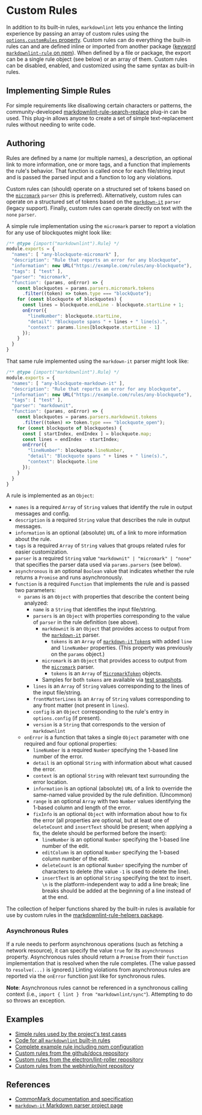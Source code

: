 # Custom Rules

In addition to its built-in rules, `markdownlint` lets you enhance the linting
experience by passing an array of custom rules using the [`options.customRules`
property][options-custom-rules]. Custom rules can do everything the built-in
rules can and are defined inline or imported from another package ([keyword
`markdownlint-rule` on npm][markdownlint-rule]). When defined by a file or
package, the export can be a single rule object (see below) or an array of them.
Custom rules can be disabled, enabled, and customized using the same syntax as
built-in rules.

## Implementing Simple Rules

For simple requirements like disallowing certain characters or patterns,
the community-developed
[markdownlint-rule-search-replace][markdownlint-rule-search-replace]
plug-in can be used. This plug-in allows anyone to create a set of simple
text-replacement rules without needing to write code.

[markdownlint-rule-search-replace]: https://www.npmjs.com/package/markdownlint-rule-search-replace

## Authoring

Rules are defined by a name (or multiple names), a description, an optional link
to more information, one or more tags, and a function that implements the rule's
behavior. That function is called once for each file/string input and is passed
the parsed input and a function to log any violations.

Custom rules can (should) operate on a structured set of tokens based on the
[`micromark`][micromark] `parser` (this is preferred). Alternatively, custom
rules can operate on a structured set of tokens based on the
[`markdown-it`][markdown-it] `parser` (legacy support). Finally, custom rules
can operate directly on text with the `none` `parser`.

A simple rule implementation using the `micromark` parser to report a violation
for any use of blockquotes might look like:

```javascript
/** @type {import("markdownlint").Rule} */
module.exports = {
  "names": [ "any-blockquote-micromark" ],
  "description": "Rule that reports an error for any blockquote",
  "information": new URL("https://example.com/rules/any-blockquote"),
  "tags": [ "test" ],
  "parser": "micromark",
  "function": (params, onError) => {
    const blockquotes = params.parsers.micromark.tokens
      .filter((token) => token.type === "blockQuote");
    for (const blockquote of blockquotes) {
      const lines = blockquote.endLine - blockquote.startLine + 1;
      onError({
        "lineNumber": blockquote.startLine,
        "detail": "Blockquote spans " + lines + " line(s).",
        "context": params.lines[blockquote.startLine - 1]
      });
    }
  }
}
```

That same rule implemented using the `markdown-it` parser might look like:

```javascript
/** @type {import("markdownlint").Rule} */
module.exports = {
  "names": [ "any-blockquote-markdown-it" ],
  "description": "Rule that reports an error for any blockquote",
  "information": new URL("https://example.com/rules/any-blockquote"),
  "tags": [ "test" ],
  "parser": "markdownit",
  "function": (params, onError) => {
    const blockquotes = params.parsers.markdownit.tokens
      .filter((token) => token.type === "blockquote_open");
    for (const blockquote of blockquotes) {
      const [ startIndex, endIndex ] = blockquote.map;
      const lines = endIndex - startIndex;
      onError({
        "lineNumber": blockquote.lineNumber,
        "detail": "Blockquote spans " + lines + " line(s).",
        "context": blockquote.line
      });
    }
  }
}
```

A rule is implemented as an `Object`:

- `names` is a required `Array` of `String` values that identify the rule in
  output messages and config.
- `description` is a required `String` value that describes the rule in output
  messages.
- `information` is an optional (absolute) `URL` of a link to more information
  about the rule.
- `tags` is a required `Array` of `String` values that groups related rules for
  easier customization.
- `parser` is a required `String` value `"markdownit" | "micromark" | "none"`
  that specifies the parser data used via `params.parsers` (see below).
- `asynchronous` is an optional `Boolean` value that indicates whether the rule
  returns a `Promise` and runs asynchronously.
- `function` is a required `Function` that implements the rule and is passed two
  parameters:
  - `params` is an `Object` with properties that describe the content being
    analyzed:
    - `name` is a `String` that identifies the input file/string.
    - `parsers` is an `Object` with properties corresponding to the value of
      `parser` in the rule definition (see above).
      - `markdownit` is an `Object` that provides access to output from the
        [`markdown-it`][markdown-it] parser.
        - `tokens` is an `Array` of [`markdown-it` `Token`s][markdown-it-token]
          with added `line` and `lineNumber` properties. (This property was
          previously on the `params` object.)
      - `micromark` is an `Object` that provides access to output from the
        [`micromark`][micromark] parser.
        - `tokens` is an `Array` of [`MicromarkToken`][micromark-token] objects.
      - Samples for both `tokens` are available via [test snapshots][tokens].
    - `lines` is an `Array` of `String` values corresponding to the lines of the
      input file/string.
    - `frontMatterLines` is an `Array` of `String` values corresponding to any
      front matter (not present in `lines`).
    - `config` is an `Object` corresponding to the rule's entry in
      `options.config` (if present).
    - `version` is a `String` that corresponds to the version of `markdownlint`
  - `onError` is a function that takes a single `Object` parameter with one
    required and four optional properties:
    - `lineNumber` is a required `Number` specifying the 1-based line number of
      the error.
    - `detail` is an optional `String` with information about what caused the
      error.
    - `context` is an optional `String` with relevant text surrounding the error
      location.
    - `information` is an optional (absolute) `URL` of a link to override the
      same-named value provided by the rule definition. (Uncommon)
    - `range` is an optional `Array` with two `Number` values identifying the
      1-based column and length of the error.
    - `fixInfo` is an optional `Object` with information about how to fix the
      error (all properties are optional, but at least one of `deleteCount` and
      `insertText` should be present; when applying a fix, the delete should be
      performed before the insert):
      - `lineNumber` is an optional `Number` specifying the 1-based line number
        of the edit.
      - `editColumn` is an optional `Number` specifying the 1-based column
        number of the edit.
      - `deleteCount` is an optional `Number` specifying the number of
        characters to delete (the value `-1` is used to delete the line).
      - `insertText` is an optional `String` specifying the text to insert. `\n`
        is the platform-independent way to add a line break; line breaks should
        be added at the beginning of a line instead of at the end.

The collection of helper functions shared by the built-in rules is available for
use by custom rules in the [markdownlint-rule-helpers package][rule-helpers].

### Asynchronous Rules

If a rule needs to perform asynchronous operations (such as fetching a network
resource), it can specify the value `true` for its `asynchronous` property.
Asynchronous rules should return a `Promise` from their `function`
implementation that is resolved when the rule completes. (The value passed to
`resolve(...)` is ignored.) Linting violations from asynchronous rules are
reported via the `onError` function just like for synchronous rules.

**Note**: Asynchronous rules cannot be referenced in a synchronous calling
context (i.e., `import { lint } from "markdownlint/sync"`). Attempting to do so
throws an exception.

## Examples

- [Simple rules used by the project's test cases][test-rules]
- [Code for all `markdownlint` built-in rules][lib]
- [Complete example rule including npm configuration][extended-ascii]
- [Custom rules from the github/docs repository][github-docs]
- [Custom rules from the electron/lint-roller repository][electron]
- [Custom rules from the webhintio/hint repository][hint]

## References

- [CommonMark documentation and specification][commonmark]
- [`markdown-it` Markdown parser project page][markdown-it]

[commonmark]: https://commonmark.org/
[electron]: https://github.com/electron/lint-roller/tree/main/markdownlint-rules
[extended-ascii]: https://github.com/DavidAnson/markdownlint-rule-extended-ascii
[github-docs]: https://github.com/github/docs/tree/main/src/content-linter/lib/linting-rules
[hint]: https://github.com/webhintio/hint/blob/main/scripts/lint-markdown.js
[lib]: ../lib
[markdown-it]: https://github.com/markdown-it/markdown-it
[markdown-it-token]: https://markdown-it.github.io/markdown-it/#Token
[markdownlint-rule]: https://www.npmjs.com/search?q=keywords:markdownlint-rule
[micromark]: https://github.com/micromark/micromark
[micromark-token]: ../lib/markdownlint.d.mts
[rule-helpers]: https://www.npmjs.com/package/markdownlint-rule-helpers
[options-custom-rules]: ../README.md#optionscustomrules
[test-rules]: ../test/rules
[tokens]: ../test/snapshots/markdownlint-test-custom-rules.mjs.md